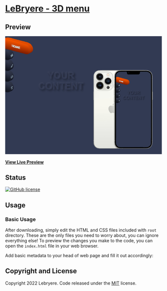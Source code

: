 # [LeBryere - 3D menu](https://)

## Preview

[![Resume Preview](https://raw.githubusercontent.com/LeBryere/3D-menu/master/preview.png)](https://LeBryere.github.io/3D-menu/)

**[View Live Preview](https://raw.githubusercontent.com/LeBryere/D-menu/master/preview.png)**

## Status

[![GitHub license](https://img.shields.io/badge/license-MIT-green?&style=plastic)](https://raw.githubusercontent.com/LeBryere/3D-menu/master/LICENSE)

## Usage

### Basic Usage

After downloading, simply edit the HTML and CSS files included with `root` directory. These are the only files you need to worry about, you can ignore everything else! To preview the changes you make to the code, you can open the `index.html` file in your web browser.

Add basic metadata to your head of web page and fill it out accordingly:

   <meta charset="UTF-8">
   <title>3D menu</title>
   <meta name="viewport" content="width=device-width,initial-scale=1,user-scalable=yes" />
   <meta name="description" content="creative 3D menu with color selection" />
   <meta name="keywords" content="3D menu, creative menu, menu, css, html, web design" />
   <meta name="theme-color" content="#323a53" />
   <meta name="author" content="Lebryere" />

   <meta property="og:title" content="3D menu" />
   <meta property="og:site_name" content="3D menu" />
   <meta property="og:description" content="creative 3D menu with color selection" />
   <meta property="og:determiner" content="the" />
   <meta property="og:image" content="http://your-website.com/example.jpg" />
   <meta property="og:image:secure_url" content="https://your-website.com/ogp.jpg" />
   <meta property="og:image:type" content="image/jpeg" />
   <meta property="og:image:width" content="1280" />
   <meta property="og:image:height" content="640" />
   <meta property="og:url" content="http://your-website.com/index.html" />
   <meta property="og:type" content="article" />
   <meta property='article:author' content="Lebryere" />
   <meta property='article:publisher' content="Lebryere" />
   <meta property="article:section" content="Lebryere" />
   <meta property="og:locale" content="en_GB" />
   <meta property="og:locale:alternate" content="hu_HU" />
   
   <meta property="fb:app_id" content="your_app_id" />

   <meta name="twitter:title" content="3D menu">
   <meta name="twitter:description" content="creative 3D menu with color selection">
   <meta name="twitter:site" content="@website-username">
   <meta name="twitter:image" content="http://your-website.com/example.jpg" />
   <meta name="twitter:image:alt" content="3D menu image">
   <meta name="twitter:card" content="summary_large_image">
   
   <meta http-equiv="Content-Type" content="text/html; charset=utf-8" />
   <meta http-equiv="Content-Language" content="en" />
   <meta http-equiv="X-UA-Compatible" content="IE=edge" />

   <meta content="ie=edge" http-equiv="x-ua-compatible" />

   <link rel="canonical" href="https://your-website.com/page/" />  



## Copyright and License

Copyright 2022 Lebryere. Code released under the [MIT](https://raw.githubusercontent.com/LeBryere/3D-menu/master/LICENSE) license.
